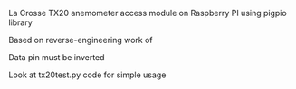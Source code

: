 La Crosse TX20 anemometer access module on Raspberry PI using pigpio library

Based on reverse-engineering work of 

Data pin must be inverted 

Look at tx20test.py code for simple usage
